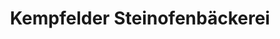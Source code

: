 ---
title: "Kempfelder Steinofenbäckerei"
url: /morbach/kempfelder-steinofenbaeckerei/
shop: Bäckerei
---